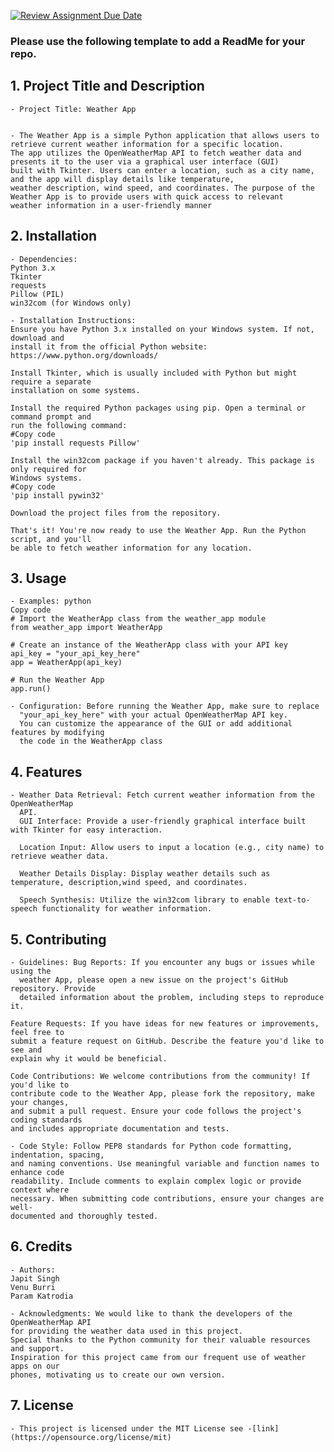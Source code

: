 [![Review Assignment Due Date](https://classroom.github.com/assets/deadline-readme-button-24ddc0f5d75046c5622901739e7c5dd533143b0c8e959d652212380cedb1ea36.svg)](https://classroom.github.com/a/545oUMxH)

### Please use the following template to add a ReadMe for your repo.

## 1. Project Title and Description
    - Project Title: Weather App


    - The Weather App is a simple Python application that allows users to retrieve current weather information for a specific location.
    The app utilizes the OpenWeatherMap API to fetch weather data and presents it to the user via a graphical user interface (GUI)
    built with Tkinter. Users can enter a location, such as a city name, and the app will display details like temperature, 
    weather description, wind speed, and coordinates. The purpose of the Weather App is to provide users with quick access to relevant
    weather information in a user-friendly manner
    
## 2. Installation
    - Dependencies:
    Python 3.x
    Tkinter
    requests
    Pillow (PIL)
    win32com (for Windows only)

    - Installation Instructions: 
    Ensure you have Python 3.x installed on your Windows system. If not, download and 
    install it from the official Python website: https://www.python.org/downloads/
    
    Install Tkinter, which is usually included with Python but might require a separate 
    installation on some systems.
    
    Install the required Python packages using pip. Open a terminal or command prompt and 
    run the following command:
    #Copy code
    'pip install requests Pillow'
    
    Install the win32com package if you haven't already. This package is only required for 
    Windows systems.
    #Copy code
    'pip install pywin32'
    
    Download the project files from the repository.
    
    That's it! You're now ready to use the Weather App. Run the Python script, and you'll 
    be able to fetch weather information for any location.

## 3. Usage
    - Examples: python
    Copy code
    # Import the WeatherApp class from the weather_app module
    from weather_app import WeatherApp

    # Create an instance of the WeatherApp class with your API key
    api_key = "your_api_key_here"
    app = WeatherApp(api_key)

    # Run the Weather App
    app.run()

    - Configuration: Before running the Weather App, make sure to replace 
      "your_api_key_here" with your actual OpenWeatherMap API key.
      You can customize the appearance of the GUI or add additional features by modifying 
      the code in the WeatherApp class

## 4. Features
    - Weather Data Retrieval: Fetch current weather information from the OpenWeatherMap 
      API.
      GUI Interface: Provide a user-friendly graphical interface built with Tkinter for easy interaction.
      
      Location Input: Allow users to input a location (e.g., city name) to retrieve weather data.
      
      Weather Details Display: Display weather details such as temperature, description,wind speed, and coordinates.
      
      Speech Synthesis: Utilize the win32com library to enable text-to-speech functionality for weather information.

## 5. Contributing
    - Guidelines: Bug Reports: If you encounter any bugs or issues while using the 
      weather App, please open a new issue on the project's GitHub repository. Provide 
      detailed information about the problem, including steps to reproduce it.
      
    Feature Requests: If you have ideas for new features or improvements, feel free to 
    submit a feature request on GitHub. Describe the feature you'd like to see and 
    explain why it would be beneficial.
    
    Code Contributions: We welcome contributions from the community! If you'd like to 
    contribute code to the Weather App, please fork the repository, make your changes,
    and submit a pull request. Ensure your code follows the project's coding standards 
    and includes appropriate documentation and tests.

    - Code Style: Follow PEP8 standards for Python code formatting, indentation, spacing, 
    and naming conventions. Use meaningful variable and function names to enhance code 
    readability. Include comments to explain complex logic or provide context where 
    necessary. When submitting code contributions, ensure your changes are well- 
    documented and thoroughly tested.

## 6. Credits
    - Authors: 
    Japit Singh
    Venu Burri
    Param Katrodia

    - Acknowledgments: We would like to thank the developers of the OpenWeatherMap API 
    for providing the weather data used in this project.
    Special thanks to the Python community for their valuable resources and support.
    Inspiration for this project came from our frequent use of weather apps on our 
    phones, motivating us to create our own version.

## 7. License
    - This project is licensed under the MIT License see -[link](https://opensource.org/license/mit)
